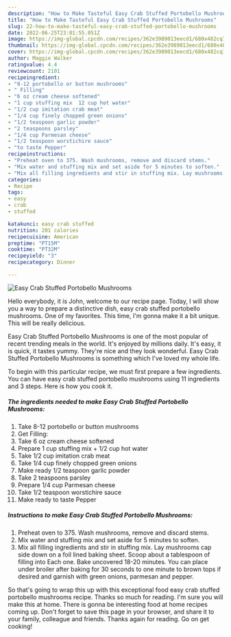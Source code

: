 ```yaml
---
description: "How to Make Tasteful Easy Crab Stuffed Portobello Mushrooms"
title: "How to Make Tasteful Easy Crab Stuffed Portobello Mushrooms"
slug: 22-how-to-make-tasteful-easy-crab-stuffed-portobello-mushrooms
date: 2022-06-25T23:01:55.051Z
image: https://img-global.cpcdn.com/recipes/362e3989013eecd1/680x482cq70/easy-crab-stuffed-portobello-mushrooms-recipe-main-photo.jpg
thumbnail: https://img-global.cpcdn.com/recipes/362e3989013eecd1/680x482cq70/easy-crab-stuffed-portobello-mushrooms-recipe-main-photo.jpg
cover: https://img-global.cpcdn.com/recipes/362e3989013eecd1/680x482cq70/easy-crab-stuffed-portobello-mushrooms-recipe-main-photo.jpg
author: Maggie Walker
ratingvalue: 4.4
reviewcount: 2101
recipeingredient:
- "8-12 portobello or button mushrooms"
- " Filling"
- "6 oz cream cheese softened"
- "1 cup stuffing mix  12 cup hot water"
- "1/2 cup imitation crab meat"
- "1/4 cup finely chopped green onions"
- "1/2 teaspoon garlic powder"
- "2 teaspoons parsley"
- "1/4 cup Parmesan cheese"
- "1/2 teaspoon worstichire sauce"
- "to taste Pepper"
recipeinstructions:
- "Preheat oven to 375. Wash mushrooms, remove and discard stems."
- "Mix water and stuffing mix and set aside for 5 minutes to soften."
- "Mix all filling ingredients and stir in stuffing mix. Lay mushrooms cap side down on a foil lined baking sheet. Scoop about a tablespoon of filling into Each one. Bake uncovered 18-20 minutes. You can place under broiler after baking for 30 seconds to one minute to brown tops if desired and garnish with green onions, parmesan and pepper."
categories:
- Recipe
tags:
- easy
- crab
- stuffed

katakunci: easy crab stuffed 
nutrition: 201 calories
recipecuisine: American
preptime: "PT15M"
cooktime: "PT32M"
recipeyield: "3"
recipecategory: Dinner

---
```



![Easy Crab Stuffed Portobello Mushrooms](https://img-global.cpcdn.com/recipes/362e3989013eecd1/680x482cq70/easy-crab-stuffed-portobello-mushrooms-recipe-main-photo.jpg)

Hello everybody, it is John, welcome to our recipe page. Today, I will show you a way to prepare a distinctive dish, easy crab stuffed portobello mushrooms. One of my favorites. This time, I'm gonna make it a bit unique. This will be really delicious.

Easy Crab Stuffed Portobello Mushrooms is one of the most popular of recent trending meals in the world. It's enjoyed by millions daily. It's easy, it is quick, it tastes yummy. They're nice and they look wonderful. Easy Crab Stuffed Portobello Mushrooms is something which I've loved my whole life.




To begin with this particular recipe, we must first prepare a few ingredients. You can have easy crab stuffed portobello mushrooms using 11 ingredients and 3 steps. Here is how you cook it.

<!--inarticleads1-->

##### The ingredients needed to make Easy Crab Stuffed Portobello Mushrooms:

1. Take 8-12 portobello or button mushrooms
1. Get  Filling:
1. Take 6 oz cream cheese softened
1. Prepare 1 cup stuffing mix + 1/2 cup hot water
1. Take 1/2 cup imitation crab meat
1. Take 1/4 cup finely chopped green onions
1. Make ready 1/2 teaspoon garlic powder
1. Take 2 teaspoons parsley
1. Prepare 1/4 cup Parmesan cheese
1. Take 1/2 teaspoon worstichire sauce
1. Make ready to taste Pepper




<!--inarticleads2-->

##### Instructions to make Easy Crab Stuffed Portobello Mushrooms:

1. Preheat oven to 375. Wash mushrooms, remove and discard stems.
1. Mix water and stuffing mix and set aside for 5 minutes to soften.
1. Mix all filling ingredients and stir in stuffing mix. Lay mushrooms cap side down on a foil lined baking sheet. Scoop about a tablespoon of filling into Each one. Bake uncovered 18-20 minutes. You can place under broiler after baking for 30 seconds to one minute to brown tops if desired and garnish with green onions, parmesan and pepper.




So that's going to wrap this up with this exceptional food easy crab stuffed portobello mushrooms recipe. Thanks so much for reading. I'm sure you will make this at home. There is gonna be interesting food at home recipes coming up. Don't forget to save this page in your browser, and share it to your family, colleague and friends. Thanks again for reading. Go on get cooking!
